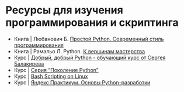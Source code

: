 # Ресурсы для изучения программирования и скриптинга

- Книга | Любанович Б. [Простой Python. Современный стиль программирования](https://www.piter.com/collection/all/product/prostoy-python-sovremennyy-stil-programmirovaniya-2-e-izd)
- Книга | Рамальо Л. Python. [К вершинам мастерства](https://dmkpress.com/catalog/computer/programming/python/978-5-97060-885-2/)
- Курс | [Добрый, добрый Python - обучающий курс от Сергея Балакирева](https://stepik.org/course/100707/info)
- Курс | [Серия “Поколение Python”](https://stepik.org/org/pygen)
- Курс | [Bash Scripting on Linux](https://www.youtube.com/playlist?list=PLT98CRl2KxKGj-VKtApD8-zCqSaN2mD4w)
- Курс | [Яндекс Практикум. Основы Python-разработки](https://practicum.yandex.ru/python-free)
